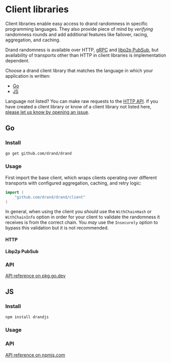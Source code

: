 # Client libraries

Client libraries enable easy access to drand randomness in specific programming languages. They also provide piece of mind by _verifying_ randomness rounds and add additional features like failover, racing, aggregation, and caching.

Drand randomness is available over HTTP, [gRPC](https://grpc.io/) and [libp2p PubSub](https://docs.libp2p.io/concepts/publish-subscribe/), but availability of transports other than HTTP in client libraries is implementation dependent.

Choose a drand client library that matches the language in which your application is written:

- [Go](#go)
- [JS](#js)

Language not listed? You can make raw requests to the [HTTP API](/docs/http-api/). If you have created a client library or know of a client library not listed here, [please let us know by opening an issue](https://github.com/drand/website/issues/new).

## Go

### Install

```sh
go get github.com/drand/drand
```

### Usage

First import the base client, which wraps clients operating over different transports with configured aggregation, caching, and retry logic:

```go
import (
    "github.com/drand/drand/client"
)
```

In general, when using the client you _should_ use the `WithChainHash` or `WithChainInfo` option in order for your client to validate the randomness it receives is from the correct chain. You _may_ use the `Insecurely` option to bypass this validation but it is not recommended.

#### HTTP

#### Libp2p PubSub

### API

[API reference on pkg.go.dev](https://pkg.go.dev/github.com/drand/drand/client)

## JS

### Install

```sh
npm install drandjs
```

### Usage

### API

[API reference on npmjs.com](https://www.npmjs.com/package/drandjs#api)
